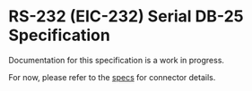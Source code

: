 # RS-232 (EIC-232) Serial DB-25 Specification
Documentation for this specification is a work in progress.

For now, please refer to the [specs](specs.yaml) for connector details.
